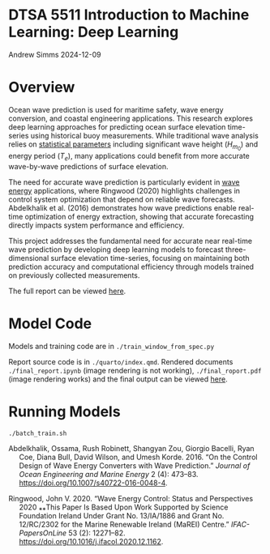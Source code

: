 # DTSA 5511 Introduction to Machine Learning: Deep Learning
Andrew Simms
2024-12-09

# Overview

Ocean wave prediction is used for maritime safety, wave energy
conversion, and coastal engineering applications. This research explores
deep learning approaches for predicting ocean surface elevation
time-series using historical buoy measurements. While traditional wave
analysis relies on [statistical
parameters](https://www.coastalwiki.org/wiki/Statistical_description_of_wave_parameters)
including significant wave height ($H_{m_0}$) and energy period ($T_e$),
many applications could benefit from more accurate wave-by-wave
predictions of surface elevation.

The need for accurate wave prediction is particularly evident in [wave
energy](https://tethys.pnnl.gov/technology/wave) applications, where
Ringwood (2020) highlights challenges in control system optimization
that depend on reliable wave forecasts. Abdelkhalik et al. (2016)
demonstrates how wave predictions enable real-time optimization of
energy extraction, showing that accurate forecasting directly impacts
system performance and efficiency.

This project addresses the fundamental need for accurate near real-time
wave prediction by developing deep learning models to forecast
three-dimensional surface elevation time-series, focusing on maintaining
both prediction accuracy and computational efficiency through models
trained on previously collected measurements.

The full report can be viewed
[here](http://www.andrewdsimms.com/ocean_surface_elevation_deep_learning/).

# Model Code

Models and training code are in `./train_window_from_spec.py`

Report source code is in `./quarto/index.qmd`. Rendered documents
`./final_report.ipynb` (image rendering is not working),
`./final_roport.pdf` (image rendering works) and the final output can be
viewed
[here](http://www.andrewdsimms.com/ocean_surface_elevation_deep_learning/).

# Running Models

    ./batch_train.sh

<div id="refs" class="references csl-bib-body hanging-indent"
entry-spacing="0">

<div id="ref-abd_2016" class="csl-entry">

Abdelkhalik, Ossama, Rush Robinett, Shangyan Zou, Giorgio Bacelli, Ryan
Coe, Diana Bull, David Wilson, and Umesh Korde. 2016. “On the Control
Design of Wave Energy Converters with Wave Prediction.” *Journal of
Ocean Engineering and Marine Energy* 2 (4): 473–83.
<https://doi.org/10.1007/s40722-016-0048-4>.

</div>

<div id="ref-ringwood_2020" class="csl-entry">

Ringwood, John V. 2020. “Wave Energy Control: Status and Perspectives
2020 ⁎⁎This Paper Is Based Upon Work Supported by Science Foundation
Ireland Under Grant No. 13/IA/1886 and Grant No. 12/RC/2302 for the
Marine Renewable Ireland (MaREI) Centre.” *IFAC-PapersOnLine* 53 (2):
12271–82. <https://doi.org/10.1016/j.ifacol.2020.12.1162>.

</div>

</div>
